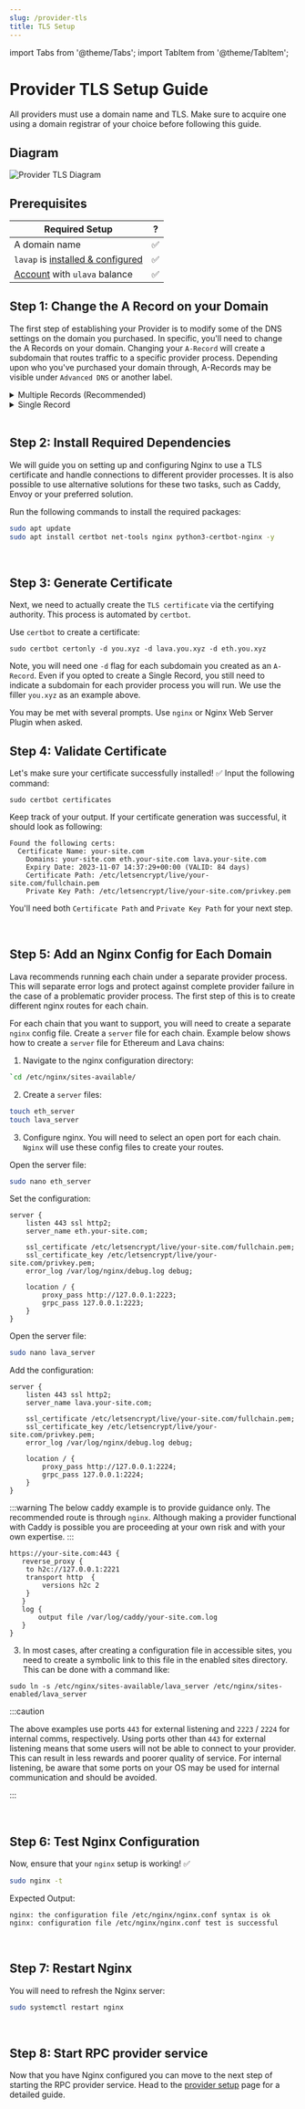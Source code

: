 ```yaml
---
slug: /provider-tls
title: TLS Setup
---
```


import Tabs from '@theme/Tabs';
import TabItem from '@theme/TabItem';

# Provider TLS Setup Guide

 All providers must use a domain name and TLS. Make sure to acquire one using a domain registrar of your choice before following this guide.

## Diagram

![Provider TLS Diagram](/img/tutorial/provider/provider-tls-diagram.png)

## Prerequisites

| Required Setup            |  ?  | 
| --------------------------|-----|
| A domain name            | ✅  |
| `lavap` is [installed & configured](../intro/install-lava.md#install-a-specific-binary-) | ✅  |
| [Account](../intro/wallet.mdx#cli) with `ulava` balance      | ✅  |


## Step 1: Change the A Record on your Domain


The first step of establishing your Provider is to modify some of the DNS settings on the domain you purchased. In specific, you'll need to change the A Records on your domain. Changing your `A-Record` will create a subdomain that routes traffic to a specific provider process. Depending upon who you've purchased your domain through, A-Records may be visible under `Advanced DNS` or another label.

<details>
<summary> Multiple Records (Recommended) </summary>


We recommend you create a separate `A-Record` for each one of the chains that you plan to support. This is more secure, as the default behavior is to refuse connection unless a consumer connects on the correct subdomain. 

For each chain you want to support, add an `A-Record` with the desired chain name as the `Host`, the `Value` will be your server IP.
For example, if you wanted to support Ethereum & Lava Mainnets, Your DNS Settings should include the following :

| Record Type       |  Host | Value |
| ------------------|-------| ----- |
| A-Record          |   eth |   Your-Server-Public-IP-Address-Here   |
| A-Record          |  lava |   Your-Server-Public-IP-Address-Here   |
</details>

<details>
<summary> Single Record </summary>

Alternatively, you can create one `A-Record` that captures traffic to all sub-domains. If you are supporting a large number of chains that frequently changes, doing this may somewhat simplify your process.

| Record Type       | Host | Value |
|-------------------|------|-------|
| A-Record          | *    | Your-Server-Public-IP-Address-Here |
</details>
<br />

## Step 2: Install Required Dependencies

We will guide you on setting up and configuring Nginx to use a TLS certificate and handle connections to different provider processes. It is also possible to use alternative solutions for these two tasks, such as Caddy, Envoy or your preferred solution.

Run the following commands to install the required packages:

```bash
sudo apt update
sudo apt install certbot net-tools nginx python3-certbot-nginx -y
```

<br />

## Step 3: Generate Certificate 

Next, we need to actually create the `TLS certificate` via the certifying authority. This process is automated by `certbot`.


Use `certbot` to create a certificate:

```
sudo certbot certonly -d you.xyz -d lava.you.xyz -d eth.you.xyz
```

Note, you will need one `-d` flag for each subdomain you created as an `A-Record`. Even if you opted to create a Single Record, you still need to indicate a subdomain for each provider process you will run. We use the filler `you.xyz` as an example above.

You may be met with several prompts. Use `nginx` or Nginx Web Server Plugin when asked. 
<br />

## Step 4: Validate Certificate

Let's make sure your certificate successfully installed! ✅ Input the following command:

```sudo certbot certificates```

Keep track of your output. If your certificate generation was successful, it should look as following:

```
Found the following certs:
  Certificate Name: your-site.com
    Domains: your-site.com eth.your-site.com lava.your-site.com
    Expiry Date: 2023-11-07 14:37:29+00:00 (VALID: 84 days)
    Certificate Path: /etc/letsencrypt/live/your-site.com/fullchain.pem
    Private Key Path: /etc/letsencrypt/live/your-site.com/privkey.pem

```

You'll need both `Certificate Path` and `Private Key Path` for your next step.

<br />

## Step 5: Add an Nginx Config for Each Domain

Lava recommends running each chain under a separate provider process. This will separate error logs and protect against complete provider failure in the case of a problematic provider process. The first step of this is to create different nginx routes for each chain.

For each chain that you want to support, you will need to create a separate `nginx` config file. Create a `server` file for each chain. Example below shows how to create a `server` file for Ethereum and Lava chains:

1. Navigate to the nginx configuration directory:

```bash
`cd /etc/nginx/sites-available/
```

2. Create a `server` files:

```bash
touch eth_server
touch lava_server
```

3. Configure nginx. You will need to select an open port for each chain. `Nginx` will use these config files to create your routes.

<Tabs>
<TabItem value="eth_ex" label="eth nginx server">

Open the server file:
```bash
sudo nano eth_server
``` 

Set the configuration:
```
server {
    listen 443 ssl http2;
    server_name eth.your-site.com;

    ssl_certificate /etc/letsencrypt/live/your-site.com/fullchain.pem;
    ssl_certificate_key /etc/letsencrypt/live/your-site.com/privkey.pem;
    error_log /var/log/nginx/debug.log debug;

    location / {
        proxy_pass http://127.0.0.1:2223;
        grpc_pass 127.0.0.1:2223;
    }
}
```

</TabItem>
<TabItem value="lav_ex" label="lava nginx server">

Open the server file:
```bash
sudo nano lava_server
```

Add the configuration:
```
server {
    listen 443 ssl http2;
    server_name lava.your-site.com;

    ssl_certificate /etc/letsencrypt/live/your-site.com/fullchain.pem;
    ssl_certificate_key /etc/letsencrypt/live/your-site.com/privkey.pem;
    error_log /var/log/nginx/debug.log debug;

    location / {
        proxy_pass http://127.0.0.1:2224;
        grpc_pass 127.0.0.1:2224;
    }
}
```


</TabItem>

<TabItem value="Caddy" label="caddy example">

:::warning
The below caddy example is to provide guidance only. The recommended route is through `nginx`. Although making a provider functional with Caddy is possible you are proceeding at your own risk and with your own expertise.
:::


```
https://your-site.com:443 {
   reverse_proxy {
    to h2c://127.0.0.1:2221
    transport http  {
        versions h2c 2
    }
   }
   log {
       output file /var/log/caddy/your-site.com.log
   }
}
```

</TabItem>

</Tabs>

3. In most cases, after creating a configuration file in accessible sites, you need to create a symbolic link to this file in the enabled sites directory. This can be done with a command like:
```
sudo ln -s /etc/nginx/sites-available/lava_server /etc/nginx/sites-enabled/lava_server
```
:::caution

The above examples use ports `443` for external listening and `2223` / `2224` for internal comms, respectively. Using ports other than `443` for external listening means that some users will not be able to connect to your provider. This can result in less rewards and poorer quality of service. For internal listening, be aware that some ports on your OS may be used for internal communication and should be avoided. 

:::

<br />

## Step 6: Test Nginx Configuration

Now, ensure that your `nginx` setup is working! ✅

```bash
sudo nginx -t
```

Expected Output:
```
nginx: the configuration file /etc/nginx/nginx.conf syntax is ok
nginx: configuration file /etc/nginx/nginx.conf test is successful
```

<br />

## Step 7: Restart Nginx

You will need to refresh the Nginx server:

```bash
sudo systemctl restart nginx
```
<br />

## Step 8: Start RPC provider service
Now that you have Nginx configured you can move to the next step of starting the RPC provider service. Head to the [provider setup](./provider-setup.md) page for a detailed guide.
